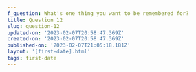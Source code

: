 ```yaml
---
f_question: What's one thing you want to be remembered for?
title: Question 12
slug: question-12
updated-on: '2023-02-07T20:58:47.369Z'
created-on: '2023-02-07T20:58:47.369Z'
published-on: '2023-02-07T21:05:18.181Z'
layout: '[first-date].html'
tags: first-date
---
```



